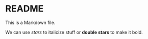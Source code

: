 README
======

This is a Markdown file.

We can use *stars* to italicize stuff or **double stars** to make it bold.